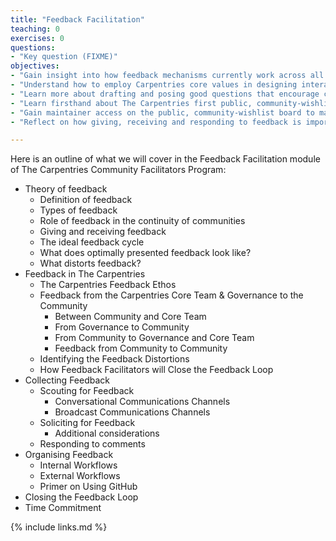 ```yaml
---
title: "Feedback Facilitation"
teaching: 0
exercises: 0
questions:
- "Key question (FIXME)"
objectives:
- "Gain insight into how feedback mechanisms currently work across all initiatives in The Carpentries" 
- "Understand how to employ Carpentries core values in designing interactions with community members"
- "Learn more about drafting and posing good questions that encourage community input"
- "Learn firsthand about The Carpentries first public, community-wishlist board that collates community feedback with the opportunity to improve on it before community-wide launch"
- "Gain maintainer access on the public, community-wishlist board to manage the flow of feedback from The Carpentries community" 
- "Reflect on how giving, receiving and responding to feedback is important in healthy communities."

---
```

Here is an outline of what we will cover in the Feedback Facilitation module of The Carpentries Community Facilitators Program:
- Theory of feedback
  - Definition of feedback
  - Types of feedback
  - Role of feedback in the continuity of communities
  - Giving and receiving feedback
  - The ideal feedback cycle
  - What does optimally presented feedback look like?
  - What distorts feedback?
- Feedback in The Carpentries
  - The Carpentries Feedback Ethos
  - Feedback from the Carpentries Core Team & Governance to the Community
    - Between Community and  Core Team
    - From Governance to Community
    - From Community to Governance and Core Team
    - Feedback from Community to Community
  - Identifying the Feedback Distortions
  - How Feedback Facilitators will Close the Feedback Loop
- Collecting Feedback
  - Scouting for Feedback
      - Conversational Communications Channels
      - Broadcast Communications Channels
  - Soliciting for Feedback
    - Additional considerations
  - Responding to comments
- Organising Feedback
  - Internal Workflows
  - External Workflows
  - Primer on Using GitHub
- Closing the Feedback Loop
- Time Commitment


{% include links.md %}
